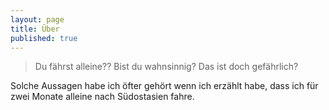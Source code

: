 ```yaml
---
layout: page
title: Über
published: true
---
```


> Du fährst alleine?? Bist du wahnsinnig?
> Das ist doch gefährlich?

Solche Aussagen habe ich öfter gehört wenn ich erzählt habe, dass ich für zwei Monate alleine nach Südostasien fahre. 